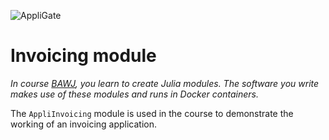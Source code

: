 ![AppliGate](/rbontekoe.github.io/logo5.png)

# Invoicing module

*In course [BAWJ](https://www.appligate.nl/BAWJ/), you learn to create Julia modules. The software you write makes use of these modules and runs in Docker containers.*

The `AppliInvoicing` module is used in the course to demonstrate the working of an invoicing application.
